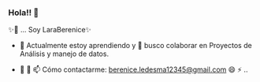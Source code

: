 ### Hola!! 👋

✨🔭 ... Soy LaraBerenice✨

- 🌱 Actualmente estoy aprendiendo y 👯 busco colaborar en Proyectos de Análisis y manejo de datos.

- 🤔 💬 📫 Cómo contactarme: berenice.ledesma12345@gmail.com
😄 ⚡ ..
